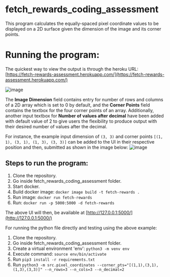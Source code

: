 # fetch_rewards_coding_assessment
This program calculates the equally-spaced pixel coordinate values to be displayed on a 2D surface given the dimension of the image and its corner points.

# Running the program:

The quickest way to view the output is through the heroku URL: [https://fetch-rewards-assessment.herokuapp.com/](https://fetch-rewards-assessment.herokuapp.com/)

![image](https://drive.google.com/uc?export=view&id=1TP-ilTpufQ_pepUF3_nGWFPAzqth1R89)

The <b>Image Dimension</b> field contains entry for number of rows and columns of a 2D array which is set to 0 by default, and the <b>Corner Points</b> field contains the textbox for the four corner points of an array.
Additionally, another input textbox for <b>Number of values after decimal</b> have been added with default value of 2 to give users the flexibility to produce output with their desired number of values after the decimal. 

For instance, the example input dimension of ```(3, 3)``` and corner points ```[(1, 1), (3, 1), (1, 3), (3, 3)]``` can be added to the UI in their respective position and then, submitted as shown in the image below:
![image](https://drive.google.com/uc?export=view&id=1Nfbup_zXXDjMgp02hf0imxrf-As5fsa2)

## Steps to run the program:

1. Clone the repository.
2. Go inside fetch_rewards_coding_assessment folder.
3. Start docker.
4. Build docker image: ```docker image build -t fetch-rewards .```
5. Run image: ```docker run fetch-rewards```
6. Run: ```docker run -p 5000:5000 -d fetch-rewards```

The above UI will then, be available at [http://127.0.0.1:5000/](http://127.0.0.1:5000/)

For running the python file directly and testing using the above example:

1. Clone the repository.
2. Go inside fetch_rewards_coding_assessment folder.
3. Create a virtual environment 'env': ```python3 -m venv env```
4. Execute command: ```source env/bin/activate```
5. Run ```pip3 install -r requirements.txt```
6. Run ```python3 -m src.pixel_coordinates --corner_pts="[(1,1),(3,1),(1,3),(3,3)]" --n_rows=3 --n_cols=3 --n_decimal=2```









